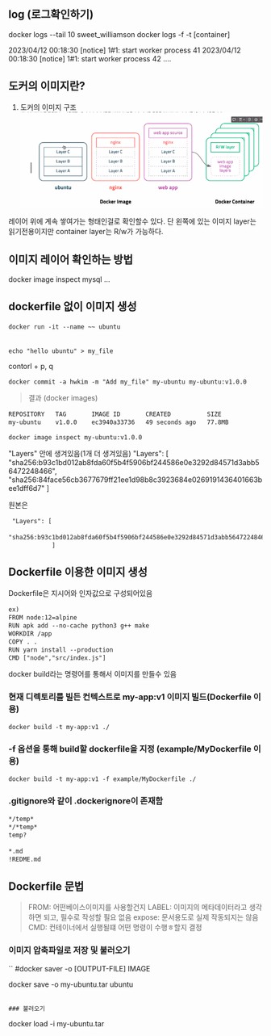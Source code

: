 ## log (로그확인하기)

 docker logs --tail 10 sweet_williamson
 docker logs -f -t [container]

>
2023/04/12 00:18:30 [notice] 1#1: start worker process 41
2023/04/12 00:18:30 [notice] 1#1: start worker process 42
....

## 도커의 이미지란?
1) 도커의 이미지 구조
![이미지](image.png)

레이어 위에 계속 쌓여가는 형태인걸로 확인할수 있다.
단 왼쪽에 있는 이미지 layer는 읽기전용이지만 container layer는 R/w가 가능하다.

## 이미지 레이어 확인하는 방법
docker image inspect mysql ...

## dockerfile 없이 이미지 생성

```
docker run -it --name ~~ ubuntu


echo "hello ubuntu" > my_file
```
contorl + p, q
```
docker commit -a hwkim -m "Add my_file" my-ubuntu my-ubuntu:v1.0.0
```
>결과 (docker images)
```
REPOSITORY   TAG       IMAGE ID       CREATED          SIZE
my-ubuntu    v1.0.0    ec3940a33736   49 seconds ago   77.8MB
```
```
docker image inspect my-ubuntu:v1.0.0
```
"Layers" 안에 생겨있음(1개 더 생겨있음)
"Layers": [
                "sha256:b93c1bd012ab8fda60f5b4f5906bf244586e0e3292d84571d3abb56472248466",
                "sha256:84face56cb3677679ff21ee1d98b8c3923684e0269191436401663bee1dff6d7"
]

원본은
```
 "Layers": [
                "sha256:b93c1bd012ab8fda60f5b4f5906bf244586e0e3292d84571d3abb56472248466"
            ]
```

## Dockerfile 이용한 이미지 생성
Dockerfile은 지시어와 인자값으로 구성되어있음
```
ex)
FROM node:12=alpine
RUN apk add --no-cache python3 g++ make
WORKDIR /app
COPY . .
RUN yarn install --production
CMD ["node","src/index.js"]
```

docker build라는 명령어를 통해서 이미지를 만들수 있음


### 현재 디렉토리를 빌든 컨텍스트로 my-app:v1 이미지 빌드(Dockerfile 이용)
```
docker build -t my-app:v1 ./
```
### -f 옵션을 통해 build할 dockerfile을 지정 (example/MyDockerfile 이용)
```
docker build -t my-app:v1 -f example/MyDockerfile ./
```
### .gitignore와 같이 .dockerignore이 존재함

```
*/temp*
*/*temp*
temp?

*.md
!REDME.md
```

## Dockerfile 문법
>FROM: 어떤베이스이미지를 사용할건지
>LABEL: 이미지의 메타데이터라고 생각하면 되고, 필수로 작성할 필요 없음
>expose: 문서용도로 실제 작동되지는 않음
>CMD: 컨테이너에서 실행될떄 어떤 명령이 수행ㅎ할지 결정

### 이미지 압축파일로 저장 및 불러오기

``
#docker saver -o [OUTPUT-FILE] IMAGE

docker save -o my-ubuntu.tar ubuntu
```

### 불러오기
```
docker load -i my-ubuntu.tar
```

